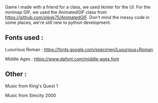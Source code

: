 Game I made with a friend for a class, we used tkinter for the UI.
For the minimap GIF, we used the AnimatedGIF class from https://github.com/olesk75/AnimatedGIF.
Don't mind the messy code in some places, we're still new to python development.

## Fonts used :

Luxurious Roman : https://fonts.google.com/specimen/Luxurious+Roman

Middle Ages : https://www.dafont.com/middle-ages.font

## Other :

Music from King's Quest 1

Music from Simcity 2000